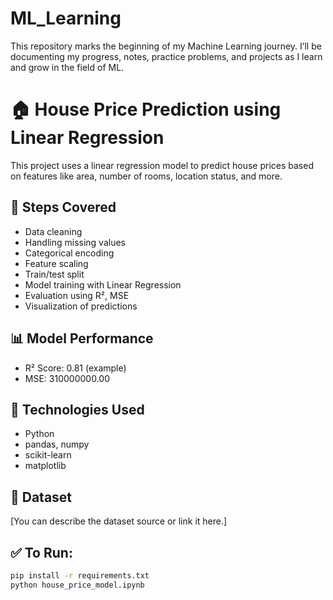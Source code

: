 # ML_Learning
This repository marks the beginning of my Machine Learning journey. I’ll be documenting my progress, notes, practice problems, and projects as I learn and grow in the field of ML.
# 🏠 House Price Prediction using Linear Regression

This project uses a linear regression model to predict house prices based on features like area, number of rooms, location status, and more.

## 📌 Steps Covered
- Data cleaning
- Handling missing values
- Categorical encoding
- Feature scaling
- Train/test split
- Model training with Linear Regression
- Evaluation using R², MSE
- Visualization of predictions

## 📊 Model Performance
- R² Score: 0.81 (example)
- MSE: 310000000.00

## 🚀 Technologies Used
- Python
- pandas, numpy
- scikit-learn
- matplotlib

## 📁 Dataset
[You can describe the dataset source or link it here.]

## ✅ To Run:
```bash
pip install -r requirements.txt
python house_price_model.ipynb
